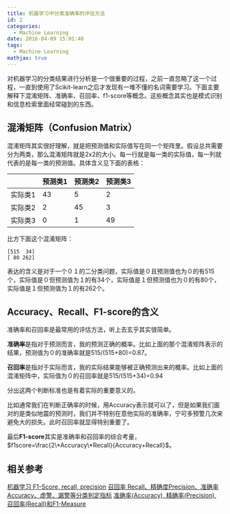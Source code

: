 ```yaml
---
title: 机器学习中分类准确率的评估方法
id: 2
categories:
  - Machine Learning
date: 2016-04-09 15:01:48
tags:
  - Machine Learning
mathjax: true
---
```


对机器学习的分类结果进行分析是一个很重要的过程，之前一直忽略了这一个过程，一直到使用了Scikit-learn之后才发现有一堆不懂的名词需要学习。下面主要解释下混淆矩阵、准确率、召回率、f1-score等概念。这些概念其实也是模式识别和信息检索里面经常碰到的东西。

## 混淆矩阵（Confusion Matrix）

混淆矩阵其实很好理解，就是把预测值和实际值写在同一个矩阵里。假设总共需要分为两类，那么混淆矩阵就是2x2的大小。每一行就是每一类的实际值，每一列就代表的是每一类的预测值。具体含义见下面的表格：

||预测类1|预测类2|预测类3|
|-|-|-|-|
|实际类1|43|5|2|
|实际类2|2|45|3|
|实际类3|0|1|49

比方下面这个混淆矩阵：
```
[515  34]
[ 80 262]
```
表达的含义是对于一个０１的二分类问题，实际值是０且预测值也为０的有515个，实际值是０但预测值为１的有34个，实际值是１但预测值也为０的有80个，实际值是１但预测值为１的有262个。

## Accuracy、Recall、F1-score的含义

准确率和召回率是最常用的评估方法，听上去玄乎其实很简单。

**准确率**是指对于预测而言，我的预测正确的概率。比如上面的那个混淆矩阵表示的结果，预测值为０的准确率就是515/(515+80)=0.87。

**召回率**是指对于实际而言，我的实际结果能够被正确预测出来的概率。比如上面的混淆矩阵中，实际值为０的召回率就是515/(515+34)=0.94

分出这两个判断标准也是有着实际的重要意义的。

比如通常我们在判断正确率的时候，用Accuracy表示就可以了，但是如果我们面对的是类似地震的预测时，我们并不特别在意他实际的准确率，宁可多预警几次来避免大的损失。此时召回率就显得特别重要了。

最后**F1-score**其实是准确率和召回率的综合考量，$f1score=\frac{2\*Accuracy\*Recall}{Accuracy+Recall}$。

## 相关参考

[机器学习 F1-Score, recall, precision](http://www.w2bc.com/Article/88963)
[召回率 Recall、精确度Precision、准确率Accuracy、虚警、漏警等分类判定指标](http://blog.sina.com.cn/s/blog_900690c60101czyo.html)
[准确率(Accuracy), 精确率(Precision), 召回率(Recall)和F1-Measure](https://argcv.com/articles/1036.c)
